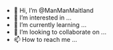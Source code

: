 - 👋 Hi, I’m @ManManMaitland
- 👀 I’m interested in ...
- 🌱 I’m currently learning ...
- 💞️ I’m looking to collaborate on ...
- 📫 How to reach me ...

<!---
ManManMaitland/ManManMaitland is a ✨ special ✨ repository because its `README.md` (this file) appears on your GitHub profile.
You can click the Preview link to take a look at your changes.
--->
